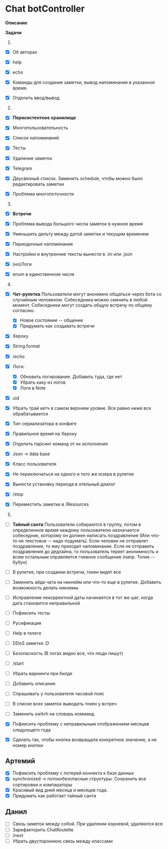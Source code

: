 # Chat botController

**Описание**

**Задачи**

1. 
  - [x] Об авторах
  - [x] help
  - [x] echo
  - [x] Команды для создания заметки, вывод напоминания в указанное время.
  - [x] Отделить ввод/вывод


2. 
  - [x] **Перисистентное хранилище**
  - [x] Многопользовательность
  - [x] Список напоминаний
  - [x] Тесты 
  - [x] Удаление заметок 
  - [x] Telegram
  - [x] Двусвязный список. Заменить schedule, чтобы можно было редактировать заметки
  - [x] Проблема многопоточности


3.
  - [x] **Встречи**   
  - [x] Проблема вывода большого числа заметок в нужное время
  - [x] Уменьшить дельту между датой заметки и текущим временем
  - [x] Периодичные напоминания
  - [x] Настройки и внутренние тексты вынести в .ini или .json
  - [x] (но)Логи
  - [x] enum в единственном числе


4.
  - [x] **Чат-рулетка** 
        Пользователи могут анонимно общаться через бота со случайным человеком. 
        Собеседника можно сменить в любой момент. 
        Собеседники могут создать общую встречу по общему согласию.
    - [x] Новое состояние -- общение
    - [x] Придумать как создавать встречи
    
  - [x] Хероку
  - [x] String.format
  - [x] /echo
  - [x] Логи:
    - [x] Обновить логирование. Добавить туда, где нет
    - [x] Убрать каку из логов
    - [x] Логи в Note
  - [x] uid
  - [x] Убрать трай кетч в самом верхнем уровне. Все равно ниже все обрабатывается
  - [x] Тип сериализатора в конфиге
  - [x] Правильное время на Хероку
  - [x] Отделить парсинг команд от их исполнения
  - [x] Json -> data base
  - [x] Класс пользователя
  - [x] Не переключаться на одного и того же юзера в рулетке
  - [x] Вынести установку периода в отельный диалог
  - [x] /stop
  - [x] Переместить заметки в /Resources
  
  
  5. 
  - [ ] **Тайный санта**
        Пользователи собираются в группу, потом в определенное время каждому пользователю 
        назначается собеседник, которому он должен написать поздравление (Или что-то не 
        текстовое -- надо подумать). Если человек не отправлет поздравление, то ему приходит 
        напоминание. Если не отправить поздравление до дедлайна, то пользователь теряет 
        анонимность и всем остальным оправляется гневное сообщение (напр. Толик -- бубун)
        
  - [ ] В рулетке, при создании встречи, токен видят все
  - [ ] Заменить айди чата на никнейм или что-то еще в рулетке. 
        Добавить возможность делать никнемы
  - [ ] Исправление некорректной даты начинается в тот же шаг, когда дата становится неправильной
  - [ ] Пофиксить тесты
  - [ ] Русификация
  - [ ] Help в телеге 
  - [ ] DDoS заметки :D
  - [ ] Безопасность (В логах видно все, что люди пишут)
  - [ ] /start
  - [ ] Убрать варнинги при билде
  - [ ] Добавить описание
  - [ ] Спрашивать у пользователя часовой пояс
  - [ ] В списке всех заметок выводить токен у встреч
  - [ ] Заменить switch на словарь комманд
  - [x] Пофиксить проблему с неправильным отображением месяцев следующего года
  - [x] Сделать так, чтобы кнопка возвращала конкретное значение, а не номер кнопки
  
  ## Артемий
  - [x] Пофиксить проблему с потерей коннекта к базе данных
  - [x] synchronized -> потокобезопасные структуры. Сохранить все сортировки и компараторы
  - [x] Красивый вид дней месяца и мясяцев года.
  - [x] Придумать как работает тайный санта
  
  ## Данил
  - [ ] Связь заметок между собой. При удалении корневой, удаляются все
  - [ ] Зарефакторить ChatRoulette
  - [ ] /next
  - [ ] Убрать двустороннюю связь между классами